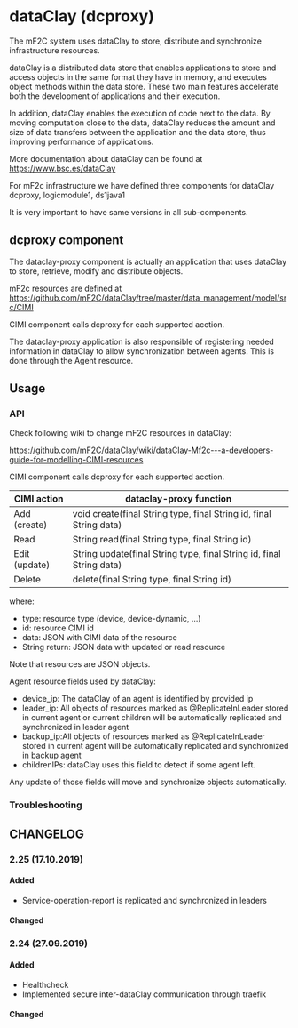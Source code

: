# dataClay (dcproxy)

The mF2C system uses dataClay to store, distribute and synchronize infrastructure resources.

dataClay is a distributed data store that enables applications to store and access objects in the same format they have in memory, and executes object methods within the data store. These two main features accelerate both the development of applications and their execution. 

In addition, dataClay enables the execution of code next to the data. By moving computation close to the data, dataClay reduces the amount and size of data transfers between the application and the data store, thus improving performance of applications.

More documentation about dataClay can be found at 
<https://www.bsc.es/dataClay>

For mF2c infrastructure we have defined three components for dataClay dcproxy, logicmodule1, ds1java1

It is very important to have same versions in all sub-components.

## dcproxy component

The dataclay-proxy component is actually an application that uses dataClay to store, retrieve, modify and distribute objects. 

mF2c resources are defined at <https://github.com/mF2C/dataClay/tree/master/data_management/model/src/CIMI>

CIMI component calls dcproxy for each supported acction. 

The dataclay-proxy application is also responsible of registering needed information in dataClay to allow synchronization between agents. This is done through the Agent resource. 

## Usage

### API

Check following wiki to change mF2C resources in dataClay:

<https://github.com/mF2C/dataClay/wiki/dataClay-Mf2c---a-developers-guide-for-modelling-CIMI-resources>

CIMI component calls dcproxy for each supported acction. 


| CIMI action  | dataclay-proxy function |
| ------------- | ------------- |
| Add (create)  | void create(final String type, final String id, final String data)   |
| Read | String read(final String type, final String id)  |
| Edit (update) | String update(final String type, final String id, final String data)  |
| Delete | delete(final String type, final String id)  |

where:
- type: resource type (device, device-dynamic, ...)
- id: resource CIMI id
- data: JSON with CIMI data of the resource 
- String return: JSON data with updated or read resource

Note that resources are JSON objects. 

Agent resource fields used by dataClay:

- device_ip: The dataClay of an agent is identified by provided ip 
- leader_ip: All objects of resources marked as @ReplicateInLeader stored in current agent or current children will be automatically replicated and synchronized in leader agent
- backup_ip:All objects of resources marked as @ReplicateInLeader stored in current agent will be automatically replicated and synchronized in backup agent
- childrenIPs: dataClay uses this field to detect if some agent left.

Any update of those fields will move and synchronize objects automatically. 

### Troubleshooting

## CHANGELOG

### 2.25 (17.10.2019)

#### Added

 - Service-operation-report is replicated and synchronized in leaders

#### Changed

### 2.24 (27.09.2019)

#### Added

 - Healthcheck
 - Implemented secure inter-dataClay communication through traefik

#### Changed





